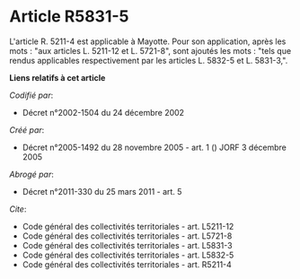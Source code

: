 # Article R5831-5

L'article R. 5211-4 est applicable à Mayotte. Pour son application, après les mots : "aux articles L. 5211-12 et L. 5721-8",
sont ajoutés les mots : "tels que rendus applicables respectivement par les articles L. 5832-5 et L. 5831-3,".

**Liens relatifs à cet article**

_Codifié par_:

  - Décret n°2002-1504 du 24 décembre 2002

_Créé par_:

  - Décret n°2005-1492 du 28 novembre 2005 - art. 1 () JORF 3 décembre 2005

_Abrogé par_:

  - Décret n°2011-330 du 25 mars 2011 - art. 5

_Cite_:

  - Code général des collectivités territoriales - art. L5211-12
  - Code général des collectivités territoriales - art. L5721-8
  - Code général des collectivités territoriales - art. L5831-3
  - Code général des collectivités territoriales - art. L5832-5
  - Code général des collectivités territoriales - art. R5211-4
